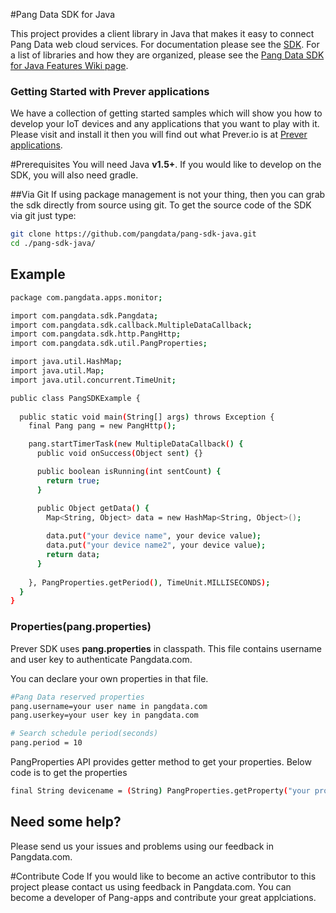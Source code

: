 #Pang Data SDK for Java

This project provides a client library in Java that makes it easy to connect Pang Data web cloud services. For documentation please see the <a href="http://pangdata.com/public/pa/sdk.html" target="_blank">SDK</a>. For a list of libraries and how they are organized, please see the <a href="https://github.com/pangdata/pang-sdk-java/wiki/Pang-Data-SDK-for-Java-Features" target="_blank">Pang Data SDK for Java Features Wiki page</a>.

### Getting Started with Prever applications
We have a collection of getting started samples which will show you how to develop your IoT devices and any applications that you want to play with it. Please visit and install it then you will find out what Prever.io is at <a href="https://github.com/pang-apps/" target="_blank">Prever applications</a>.

#Prerequisites
You will need Java **v1.5+**. If you would like to develop on the SDK, you will also need gradle.

##Via Git
If using package management is not your thing, then you can grab the sdk directly from source using git. To get the source code of the SDK via git just type:
```bash
git clone https://github.com/pangdata/pang-sdk-java.git
cd ./pang-sdk-java/
```

## Example
```bash
package com.pangdata.apps.monitor;

import com.pangdata.sdk.Pangdata;
import com.pangdata.sdk.callback.MultipleDataCallback;
import com.pangdata.sdk.http.PangHttp;
import com.pangdata.sdk.util.PangProperties;

import java.util.HashMap;
import java.util.Map;
import java.util.concurrent.TimeUnit;

public class PangSDKExample {
  
  public static void main(String[] args) throws Exception {
    final Pang pang = new PangHttp();

    pang.startTimerTask(new MultipleDataCallback() {
      public void onSuccess(Object sent) {}

      public boolean isRunning(int sentCount) {
        return true;
      }

      public Object getData() {
        Map<String, Object> data = new HashMap<String, Object>();
        
        data.put("your device name", your device value);
        data.put("your device name2", your device value);
        return data;
      }
      
    }, PangProperties.getPeriod(), TimeUnit.MILLISECONDS);
  }
}
```

### Properties(pang.properties)
Prever SDK uses **pang.properties** in classpath. This file contains username and user key to authenticate Pangdata.com.

You can declare your own properties in that file. 
```bash
#Pang Data reserved properties
pang.username=your user name in pangdata.com
pang.userkey=your user key in pangdata.com

# Search schedule period(seconds)
pang.period = 10

```
PangProperties API provides getter method to get your properties. Below code is to get the properties 
```bash
final String devicename = (String) PangProperties.getProperty("your property key");
```

## Need some help?
Please send us your issues and problems using our feedback in Pangdata.com.

#Contribute Code
If you would like to become an active contributor to this project please contact us using feedback in Pangdata.com.
You can become a developer of Pang-apps and contribute your great applciations.
